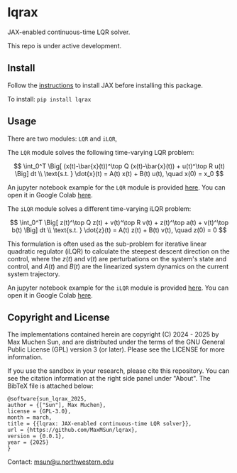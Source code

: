 # lqrax
JAX-enabled continuous-time LQR solver.

This repo is under active development.

## Install

Follow the [instructions](https://github.com/jax-ml/jax?tab=readme-ov-file#installation) to install JAX before installing this package.

To install: `pip install lqrax`

## Usage

There are two modules: `LQR` and `iLQR`,

The `LQR` module solves the following time-varying LQR problem:

$$
\int_0^T \Big[ (x(t)-\bar{x}(t))^\top Q (x(t)-\bar{x}(t)) + u(t)^\top R u(t) \Big] dt \\
\text{s.t. } \dot{x}(t) = A(t) x(t) + B(t) u(t), \quad x(0) = x_0
$$

An jupyter notebook example for the `LQR` module is provided [here](examples/lqr_example.ipynb). You can open it in Google Colab [here](https://colab.research.google.com/github/MaxMSun/lqrax/blob/main/examples/lqr_example.ipynb).

The `iLQR` module solves a different time-varying iLQR problem:

$$
\int_0^T \Big[ z(t)^\top Q z(t) + v(t)^\top R v(t) + z(t)^\top a(t) + v(t)^\top b(t) \Big] dt \\
\text{s.t. } \dot{z}(t) = A(t) z(t) + B(t) v(t), \quad z(0) = 0
$$

This formulation is often used as the sub-problem for iterative linear quadratic regulator (iLQR) to calculate the steepest descent direction on the control, where the $z(t)$ and $v(t)$ are perturbations on the system's state and control, and $A(t)$ and $B(t)$ are the linearized system dynamics on the current system trajectory. 

An jupyter notebook example for the `iLQR` module is provided [here](examples/ilqr_example.ipynb). You can open it in Google Colab [here](https://colab.research.google.com/github/MaxMSun/lqrax/blob/main/examples/ilqr_example.ipynb).

## Copyright and License

The implementations contained herein are copyright (C) 2024 - 2025 by Max Muchen Sun, and are distributed under the terms of the GNU General Public License (GPL) version 3 (or later). Please see the LICENSE for more information.

If you use the sandbox in your research, please cite this repository. You can see the citation information at the right side panel under "About". The BibTeX file is attached below:
```
@software{sun_lqrax_2025,
author = {["Sun"], Max Muchen},
license = {GPL-3.0},
month = march,
title = {{lqrax: JAX-enabled continuous-time LQR solver}},
url = {https://github.com/MaxMSun/lqrax},
version = {0.0.1},
year = {2025}
}
```

Contact: msun@u.northwestern.edu
